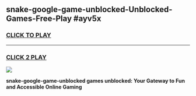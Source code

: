 
## snake-google-game-unblocked-Unblocked-Games-Free-Play #ayv5x
<h3>
<a href="https://us.freeplayer.one?title=snake-google-game-unblocked&ref=9M">CLICK TO PLAY</a></h3>
<hr>

<h3>
<a href="https://us.freeplayer.one?title=snake-google-game-unblocked&ref=9M">CLICK 2 PLAY</a>
  
</h3>

<a href="https://us.freeplayer.one?title=snake-google-game-unblocked&ref=9M"><img src="https://clearcache.store/games.png"></a>


**snake-google-game-unblocked games unblocked: Your Gateway to Fun and Accessible Online Gaming**
